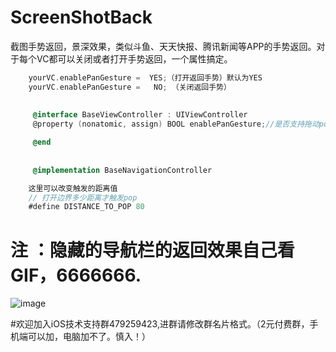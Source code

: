 # ScreenShotBack
截图手势返回，景深效果，类似斗鱼、天天快报、腾讯新闻等APP的手势返回。对于每个VC都可以关闭或者打开手势返回，一个属性搞定。

```Objective-C
    yourVC.enablePanGesture =  YES;（打开返回手势）默认为YES
    yourVC.enablePanGesture =   NO; （关闭返回手势）
    
    
     @interface BaseViewController : UIViewController
     @property (nonatomic, assign) BOOL enablePanGesture;//是否支持拖动pop手势，默认yes,支持手势

     @end
     
     
     @implementation BaseNavigationController

    这里可以改变触发的距离值
    // 打开边界多少距离才触发pop
    #define DISTANCE_TO_POP 80
```


# 注 ：隐藏的导航栏的返回效果自己看GIF，6666666.

![image](https://github.com/zhengwenming/ScreenShotBack/blob/master/ScreenShotBack/ScreenShotPop.gif)   

#欢迎加入iOS技术支持群479259423,进群请修改群名片格式。（2元付费群，手机端可以加，电脑加不了。慎入！）
